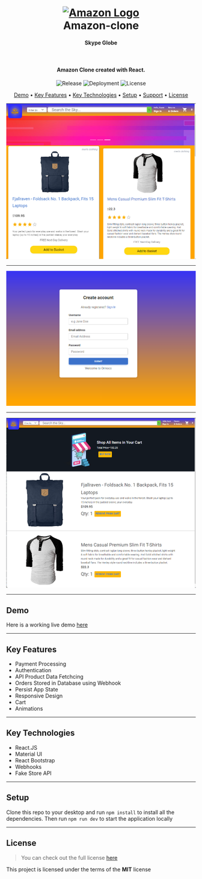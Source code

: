 <h1 align="center">
  <a href="https://amazon-clone-martstech.vercel.app/">
      <img width="200px" src="https://upload.wikimedia.org/wikipedia/commons/thumb/a/a9/Amazon_logo.svg/1000px-Amazon_logo.svg.png" alt="Amazon Logo" />
  </a>
  <br />
  Amazon-clone
  <h4 align="center">
    Skype Globe
  </h4>
  <br />
</h1>

<h4 align="center">
   Amazon Clone created with React</a>.
</h4>

<p align="center">
   <img src="https://img.shields.io/github/v/release/MartsTech/amazon-clone" alt="Release" />
   <img src="https://vercelbadge.vercel.app/api/MartsTech/amazon-clone" alt="Deployment" />
   <img src="https://img.shields.io/github/license/MartsTech/amazon-clone" alt="License" />
</p>

<p align="center">
  <a href="#demo">Demo</a> •
  <a href="#key-features">Key Features</a> •
  <a href="#key-technologies">Key Technologies</a> •
  <a href="#setup">Setup</a> •
  <a href="#support">Support</a> •
  <a href="#license">License</a>
</p>

![Homepage](public/screenshots/Home.png?raw=true "Homepage")

---

![Register](public/screenshots/Register.png?raw=true "Register")

---

![ShoppingCar](public/screenshots/ShoppingCar.png?raw=true "ShoppingCar")

---

## Demo

Here is a working live demo [here](https://amazon-clone-martstech.vercel.app/)

---

## Key Features

- Payment Processing
- Authentication
- API Product Data Fetchcing
- Orders Stored in Database using Webhook
- Persist App State
- Responsive Design
- Cart
- Animations

---

## Key Technologies

- React.JS
- Material UI
- React Bootstrap
- Webhooks
- Fake Store API

---

## Setup

Clone this repo to your desktop and run `npm install` to install all the dependencies.
Then run `npm run dev` to start the application locally

<!-- Change the .env.example file to .env.local and fill the empty fields

Test card: 4242 4242 4242 4242 -->

---

## License

> You can check out the full license [here](https://github.com/Anthony-s-Company/Amazon-Clone/blob/main/LICENSE)

This project is licensed under the terms of the **MIT** license
